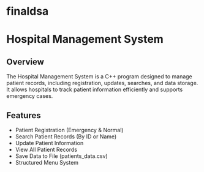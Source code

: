 # finaldsa

# Hospital Management System

## Overview
The Hospital Management System is a C++ program designed to manage patient records, including registration, updates, searches, and data storage. It allows hospitals to track patient information efficiently and supports emergency cases.

## Features
- Patient Registration (Emergency & Normal)
- Search Patient Records (By ID or Name)
- Update Patient Information
- View All Patient Records
- Save Data to File (patients_data.csv)
- Structured Menu System
